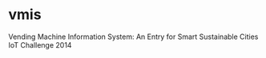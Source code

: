 vmis
====

Vending Machine Information System: An Entry for Smart Sustainable Cities IoT Challenge 2014
